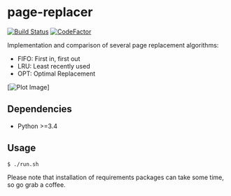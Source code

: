 # page-replacer
[![Build Status](https://semaphoreci.com/api/v1/projects/7626629a-e7c6-405b-beaa-07a487b13fb2/2353908/badge.svg)](https://semaphoreci.com/grantslape-61/page-replacer)
[![CodeFactor](https://www.codefactor.io/repository/github/grantslape/page-replacer/badge)](https://www.codefactor.io/repository/github/grantslape/page-replacer)

Implementation and comparison of several page replacement algorithms:
* FIFO: First in, first out
* LRU: Least recently used
* OPT: Optimal Replacement

[![Plot Image](https://i.imgur.com/QP978ez.png)]

## Dependencies
* Python \>=3.4

## Usage

```shell
$ ./run.sh
```

Please note that installation of requirements packages can take some time, so go grab a coffee.